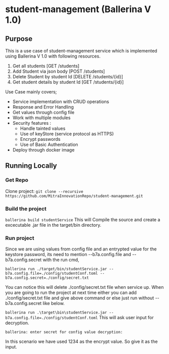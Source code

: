 # student-management (Ballerina V 1.0)

## Purpose
This is a use case of student-management service which is implemented using Ballerina V 1.0 with following resources.
1) Get all students [GET /students]
2) Add Student via json body [POST /students]
3) Delete Student by student Id [DELETE /students/{id}]
4) Get student details by student Id [GET /students/{id}]

Use Case mainly covers;
* Service implementation with CRUD operations
* Response and Error Handling
* Get values through config file
* Work with multiple modules
* Security features :
    * Handle tainted values
    * Use of keyStore (service protocol as HTTPS)
    * Encrypt passwords
    * Use of Basic Authentication
* Deploy through docker image

## Running Locally
### Get Repo
Clone project:
`git clone --recursive https://github.com/MitraInnovationRepo/student-management.git`

### Build the project
`ballerina build studentService`
This will Compile the source and create a excecutable .jar file in the target/bin directory.

### Run project
Since we are using values from config file and an entrypted value for the keystore password, its need to mention --b7a.config.file and --b7a.config.secret with the run cmd,

`ballerina run ./target/bin/studentService.jar --b7a.config.file=./config/studentConf.toml --b7a.config.secret=./config/secret.txt`

You can notice this will delete ./config/secret.txt file when service up.
When you are going to run the project at next time either you can add ./config/secret.txt file and give above command or else just run without --b7a.config.secret like below.

`ballerina run .\target\bin\studentService.jar --b7a.config.file=./config/studentConf.toml`
This will ask user input for decryption.

    ballerina: enter secret for config value decryption:
In this scenario we have used 1234 as the encrypt value. So give it as the input.
